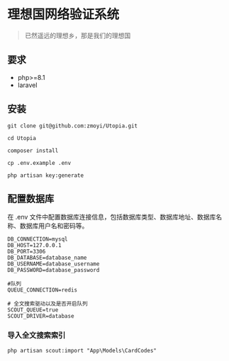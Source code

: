 # 理想国网络验证系统

> 已然遥远的理想乡，那是我们的理想国

## 要求

- php>=8.1
- laravel

## 安装
```shell
git clone git@github.com:zmoyi/Utopia.git

cd Utopia

composer install

cp .env.example .env

php artisan key:generate
```

## 配置数据库
在 .env 文件中配置数据库连接信息，包括数据库类型、数据库地址、数据库名称、数据库用户名和密码等。
```shell
DB_CONNECTION=mysql
DB_HOST=127.0.0.1
DB_PORT=3306
DB_DATABASE=database_name
DB_USERNAME=database_username
DB_PASSWORD=database_password

#队列
QUEUE_CONNECTION=redis

# 全文搜索驱动以及是否开启队列
SCOUT_QUEUE=true
SCOUT_DRIVER=database
```

### 导入全文搜索索引
```shell
php artisan scout:import "App\Models\CardCodes"
```
